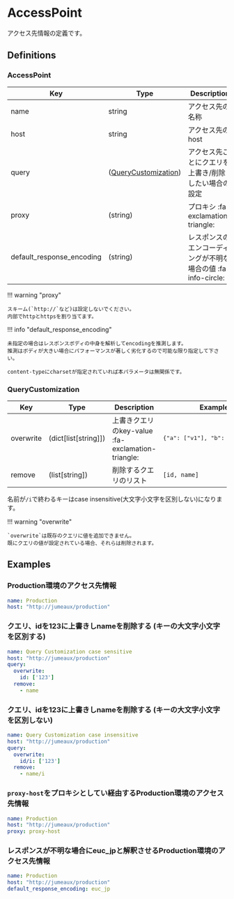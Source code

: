 AccessPoint
===========

アクセス先情報の定義です。

Definitions
-----------

### AccessPoint

| Key                       | Type                                        | Description                                                   | Example                     | Default |
|---------------------------|---------------------------------------------|---------------------------------------------------------------|-----------------------------|---------|
| name                      | string                                      | アクセス先の名称                                              | Production                  |         |
| host                      | string                                      | アクセス先のhost                                              | `http://jumeaux/production` |         |
| query                     | ([QueryCustomization](#querycustomization)) | アクセス先ごとにクエリを上書き/削除したい場合の設定           | -                           |         |
| proxy                     | (string)                                    | プロキシ :fa-exclamation-triangle:                            | `proxy-host`                |         |
| default_response_encoding | (string)                                    | レスポンスのエンコーディングが不明な場合の値 :fa-info-circle: | utf8                        |         |


!!! warning  "proxy"

    スキーム(`http://`など)は設定しないでください。  
    内部でhttpとhttpsを割り当てます。

!!! info "default_response_encoding"

    未指定の場合はレスポンスボディの中身を解析してencodingを推測します。  
    推測はボディが大きい場合にパフォーマンスが著しく劣化するので可能な限り指定して下さい。

    content-typeにcharsetが指定されていれば本パラメータは無関係です。


### QueryCustomization

| Key       | Type                 | Description                                       | Example                                   | Default |
|-----------|----------------------|---------------------------------------------------|-------------------------------------------|---------|
| overwrite | (dict[list[string]]) | 上書きクエリのkey-value :fa-exclamation-triangle: | <pre>{"a": ["v1"], "b": ["2", "3"]}</pre> |         |
| remove    | (list[string])       | 削除するクエリのリスト                            | `[id, name]`                              |         |

名前が`/i`で終わるキーはcase insensitive(大文字小文字を区別しない)になります。

!!! warning "overwrite"

    `overwrite`は既存のクエリに値を追加できません。  
    既にクエリの値が設定されている場合、それらは削除されます。


Examples
--------

### Production環境のアクセス先情報

```yml
name: Production
host: "http://jumeaux/production"
```

### クエリ、idを123に上書きしnameを削除する (キーの大文字小文字を区別する)

```yml
name: Query Customization case sensitive
host: "http://jumeaux/production"
query:
  overwrite:
    id: ['123']
  remove:
    - name
```

### クエリ、idを123に上書きしnameを削除する (キーの大文字小文字を区別しない)

```yml
name: Query Customization case insensitive
host: "http://jumeaux/production"
query:
  overwrite:
    id/i: ['123']
  remove:
    - name/i
```

### `proxy-host`をプロキシとしてい経由するProduction環境のアクセス先情報

```yml
name: Production
host: "http://jumeaux/production"
proxy: proxy-host
```

### レスポンスが不明な場合にeuc_jpと解釈させるProduction環境のアクセス先情報

```yml
name: Production
host: "http://jumeaux/production"
default_response_encoding: euc_jp
```

